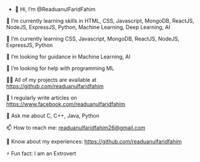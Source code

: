 - 👋 Hi, I’m @ReaduanulFaridFahim

🔭 I’m currently learning skills in HTML, CSS, Javascript, MongoDB, ReactJS, NodeJS, ExpressJS, Python, Machine Learning, Deep Learning, AI

🌱 I’m currently learning CSS, Javascript, MongoDB, ReactJS, NodeJS, ExpressJS, Python

👯 I’m looking for guidance in Machine Learning, AI

🤝 I’m looking for help with programming ML

👨‍💻 All of my projects are available at https://github.com/readuanulfaridfahim

📝 I regularly write articles on https://www.facebook.com/readuanulfaridfahim

💬 Ask me about C, C++, Java, Python

📫 How to reach me: readuanulfaridfahim26@gmail.com 

📄 Know about my experiences: https://github.com/readuanulfaridfahim

⚡ Fun fact: I am an Extrovert
